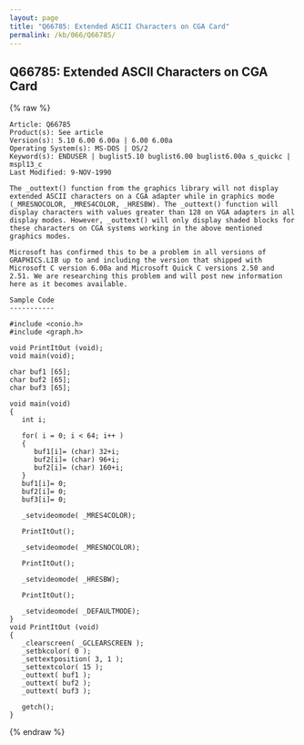 ```yaml
---
layout: page
title: "Q66785: Extended ASCII Characters on CGA Card"
permalink: /kb/066/Q66785/
---
```


## Q66785: Extended ASCII Characters on CGA Card

{% raw %}

	Article: Q66785
	Product(s): See article
	Version(s): 5.10 6.00 6.00a | 6.00 6.00a
	Operating System(s): MS-DOS | OS/2
	Keyword(s): ENDUSER | buglist5.10 buglist6.00 buglist6.00a s_quickc | mspl13_c
	Last Modified: 9-NOV-1990
	
	The _outtext() function from the graphics library will not display
	extended ASCII characters on a CGA adapter while in graphics mode
	(_MRESNOCOLOR, _MRES4COLOR, _HRESBW). The _outtext() function will
	display characters with values greater than 128 on VGA adapters in all
	display modes. However, _outtext() will only display shaded blocks for
	these characters on CGA systems working in the above mentioned
	graphics modes.
	
	Microsoft has confirmed this to be a problem in all versions of
	GRAPHICS.LIB up to and including the version that shipped with
	Microsoft C version 6.00a and Microsoft Quick C versions 2.50 and
	2.51. We are researching this problem and will post new information
	here as it becomes available.
	
	Sample Code
	-----------
	
	#include <conio.h>
	#include <graph.h>
	
	void PrintItOut (void);
	void main(void);
	
	char buf1 [65];
	char buf2 [65];
	char buf3 [65];
	
	void main(void)
	{
	   int i;
	
	   for( i = 0; i < 64; i++ )
	   {
	      buf1[i]= (char) 32+i;
	      buf2[i]= (char) 96+i;
	      buf2[i]= (char) 160+i;
	   }
	   buf1[i]= 0;
	   buf2[i]= 0;
	   buf3[i]= 0;
	
	   _setvideomode( _MRES4COLOR);
	
	   PrintItOut();
	
	   _setvideomode( _MRESNOCOLOR);
	
	   PrintItOut();
	
	   _setvideomode( _HRESBW);
	
	   PrintItOut();
	
	   _setvideomode( _DEFAULTMODE);
	}
	void PrintItOut (void)
	{
	   _clearscreen( _GCLEARSCREEN );
	   _setbkcolor( 0 );
	   _settextposition( 3, 1 );
	   _settextcolor( 15 );
	   _outtext( buf1 );
	   _outtext( buf2 );
	   _outtext( buf3 );
	
	   getch();
	}

{% endraw %}
